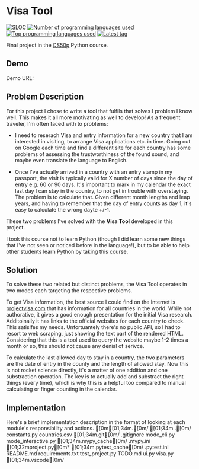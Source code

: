 # Visa Tool
[![SLOC](https://sloc.xyz/github/erikw/cs50p-project)](#)
[![Number of programming languages used](https://img.shields.io/github/languages/count/erikw/cs50p-project)](#)
[![Top programming languages used](https://img.shields.io/github/languages/top/erikw/cs50p-project)](#)
[![Latest tag](https://img.shields.io/github/v/tag/erikw/cs50p-project)](https://github.com/erikw/cs50p-project/tags)

Final project in the [CS50p](https://cs50.harvard.edu/python/2022/) Python course.

## Demo
Demo URL:

## Problem Description
For this project I chose to write a tool that fulfils that solves I problem I know well. This makes it all more motivating as well to develop! As a frequent traveler, I'm often faced with to problems:

* I need to reserach Visa and entry information for a new country that I am interested in visiting, to arrange Visa applications etc. in time. Going out on Google each time and find a different site for each country has some problems of assessing the trustworthiness of the found sound, and maybe even translate the language to English.

* Once I've actually arrived in a country with an entry stamp in my passport, the visit is typically valid for X number of days since the day of entry e.g. 60 or 90 days. It's important to mark in my calendar the exact last day I can stay in the country, to not get in trouble with overstaying. The problem is to calculate that. Given different month lengths and leap years, and having to remember that the day of entry counts as day 1, it's easy to calculate the wrong dayte +/-1.

These two problems I've solved with the **Visa Tool** developed in this project.

I took this course not to learn Python (though I did learn some new things that I've not seen or noticed before in the language!), but to be able to help other students learn Python by taking this course.

## Solution
To solve these two related but distinct problems, the Visa Tool operates in two modes each targeting the respective problems.

To get Visa information, the best source I could find on the Internet is [projectvisa.com](https://www.projectvisa.com/) that has information for all countries in the world. While not authorative, it gives a good enough presentation for the initial Visa research. Additoinally it has links to the official websites for each country to check. This satisifes my needs. Unfortuantely there's no public API, so I had to resort to web scraping, just showing the text part of the rendered HTML. Considering that this is a tool used to query the website maybe 1-2 times a month or so, this should not cause any denial of serivce.

To calculate the last allowed day to stay in a country, the two parameters are the date of entry in the county and the length of allowed stay. Now this is not rocket science directly, it's a matter of one addition and one substraction operation. The key is to actually add and substract the right things (every time), which is why this is a helpful too compared to manual calculating or finger counting in the calendar.

## Implementation
Here's a brief implementation description in the format of looking at each module's responsibility and actions.
[0m[01;34m.[0m/
[01;34m..[0m/
constants.py
countries.csv
[01;34m.git[0m/
.gitignore
mode_cli.py
mode_interactive.py
[01;34m.mypy_cache[0m/
.mypy.ini
[01;32mproject.py[0m*
[01;34m.pytest_cache[0m/
.pytest.ini
README.md
requirements.txt
test_project.py
TODO.md
ui.py
visa.py
[01;34m.vscode[0m/
